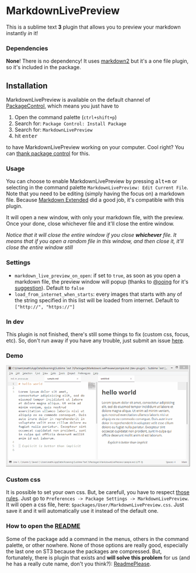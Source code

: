 # MarkdownLivePreview

This is a sublime text **3** plugin that allows you to preview your markdown instantly *in* it!

### Dependencies

**None**! There is no dependency! It uses [markdown2](https://github.com/trentm/python-markdown2) but it's a one file plugin, so it's included in the package.

## Installation

MarkdownLivePreview is available on the default channel of [PackageControl](http://packagecontrol.io), which means you just have to

1. Open the command palette (`ctrl+shift+p`)
2. Search for: `Package Control: Install Package`
3. Search for: `MarkdownLivePreview`
4. hit <kbd>enter</kbd>

to have MarkdownLivePreview working on your computer. Cool right? You can [thank package control](https://packagecontrol.io/say_thanks) for this.

### Usage

You can choose to enable MarkdownLivePreview by pressing <kbd>alt+m</kbd> or selecting in the command palette `MarkdownLivePreview: Edit Current File`. Note that you need to be editing (simply having the focus on) a markdown file. Because [Markdown Extended][markdown-extended] did a good job, it's compatible with this plugin.

It will open a new window, with only your markdown file, with the preview. Once your done, close whichever file and it'll close the entire window.

*Notice that it will close the entire window if you close **whichever** file. It means that if you open a random file in this window, and then close it, it'll close the entire window still*

### Settings

- `markdown_live_preview_on_open`: if set to `true`, as soon as you open a markdown file, the preview window will popup (thanks to [@ooing](https://github.com/ooing) for it's [suggestion](https://github.com/math2001/MarkdownLivePreview/issues/7#issue-199464852)). Default to `false`
- `load_from_internet_when_starts`: every images that starts with any of the string specified in this list will be loaded from internet. Default to `["http://", "https://"]`

### In dev

This plugin is not finished, there's still some things to fix (custom css, focus, etc). So, don't run away if you have any trouble, just submit an issue [here](http://github.com/math2001/MarkdownLivePreview/issues).

### Demo

![demo](demo.gif)

### Custom css

It is possible to set your own css. But, be carefull, you have to respect [those rules](http://www.sublimetext.com/docs/3/minihtml.html#css). Just go to `Preferences -> Package Settings -> MarkdownLivePreview`. It will open a css file, here: `$packages/User/MarkdownLivePreview.css`. Just save it and it will automatically use it instead of the default one.

### How to open the [README](http://github.com/math2001/MarkdownLivePreview/README.md)

Some of the package add a command in the menus, others in the command palette, or other nowhere. None of those options are really good, especially the last one on ST3 because the packages are compressed. But, fortunately, there is plugin that exists and **will solve this problem** for us (and he has a really cute name, don't you think?): [ReadmePlease](https://packagecontrol.io/packages/ReadmePlease).



[markdown-extended]: https://packagecontrol.io/packages/Markdown%20Extended

